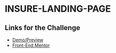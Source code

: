 # INSURE-LANDING-PAGE

## Links for the Challenge

- [Demo/Preview](https://awwmicky.github.io/insure-landing-page_front-end-mentor-io/)
- [Front-End Mentor](https://www.frontendmentor.io/solutions/insure-landing-page-Mfq2KejZZ)